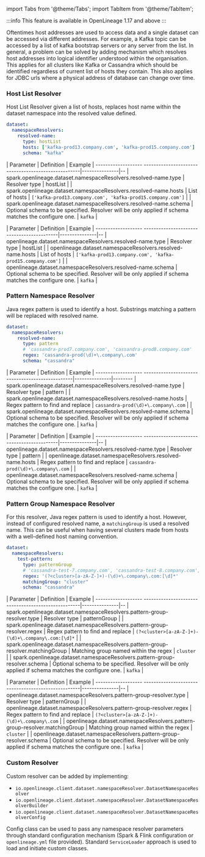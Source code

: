 import Tabs from '@theme/Tabs';
import TabItem from '@theme/TabItem';

:::info
This feature is available in OpenLineage 1.17 and above
:::

Oftentimes host addresses are used to access data and a single dataset can be accessed via different
addresses. For example, a Kafka topic can be accessed by a list of kafka bootstrap servers or any 
server from the list. In general, a problem can be solved by adding mechanism which resolves host addresses into 
logical identifier understood within the organisation. This applies for all clusters like Kafka or Cassandra
which should be identified regardless of current list of hosts they contain. This also applies
for JDBC urls where a physical address of database can change over time.

### Host List Resolver

Host List Resolver given a list of hosts, replaces host name within 
the dataset namespace into the resolved value defined.

<Tabs groupId="integrations">
<TabItem value="yaml" label="Yaml Config">

```yaml
dataset:
  namespaceResolvers:
    resolved-name:
      type: hostList
      hosts: ['kafka-prod13.company.com', 'kafka-prod15.company.com']
      schema: "kafka"
```
</TabItem>
<TabItem value="spark" label="Spark Config">

| Parameter                                                             | Definition    | Example |
------------------- ----------------------------------------------------|---------------|--
| spark.openlineage.dataset.namespaceResolvers.resolved-name.type  | Resolver type | hostList |
| spark.openlineage.dataset.namespaceResolvers.resolved-name.hosts | List of hosts | `['kafka-prod13.company.com', 'kafka-prod15.company.com']` |
| spark.openlineage.dataset.namespaceResolvers.resolved-name.schema | Optional schema to be specified. Resolver will be only applied if schema matches the configure one. | `kafka` |

</TabItem>
<TabItem value="flink" label="Flink Config">

| Parameter                                                    | Definition    | Example |
------------------- -------------------------------------------|---------------|--
| openlineage.dataset.namespaceResolvers.resolved-name.type  | Resolver type | hostList |
| openlineage.dataset.namespaceResolvers.resolved-name.hosts | List of hosts | `['kafka-prod13.company.com', 'kafka-prod15.company.com']` |
| openlineage.dataset.namespaceResolvers.resolved-name.schema | Optional schema to be specified. Resolver will be only applied if schema matches the configure one. | `kafka` |


</TabItem>
</Tabs>

### Pattern Namespace Resolver

Java regex pattern is used to identify a host. Substrings matching a pattern will be replaced with resolved name.

<Tabs groupId="integrations">
<TabItem value="yaml" label="Yaml Config">

```yaml
dataset:
  namespaceResolvers:
    resolved-name:
      type: pattern
      # 'cassandra-prod7.company.com', 'cassandra-prod8.company.com'
      regex: 'cassandra-prod(\d)+\.company\.com'
      schema: "cassandra"
```
</TabItem>
<TabItem value="spark" label="Spark Config">

| Parameter                                                          | Definition    | Example |
------------------- -------------------------------------------------|---------------|--------
| spark.openlineage.dataset.namespaceResolvers.resolved-name.type  | Resolver type | pattern |
| spark.openlineage.dataset.namespaceResolvers.resolved-name.hosts | Regex pattern to find and replace | `cassandra-prod(\d)+\.company\.com` |
| spark.openlineage.dataset.namespaceResolvers.resolved-name.schema | Optional schema to be specified. Resolver will be only applied if schema matches the configure one. | `kafka` |

</TabItem>
<TabItem value="flink" label="Flink Config">

| Parameter                                                    | Definition    | Example |
------------------- -------------------------------------------|---------------|--
| openlineage.dataset.namespaceResolvers.resolved-name.type  | Resolver type | pattern |
| openlineage.dataset.namespaceResolvers.resolved-name.hosts | Regex pattern to find and replace | `cassandra-prod(\d)+\.company\.com` |
| openlineage.dataset.namespaceResolvers.resolved-name.schema | Optional schema to be specified. Resolver will be only applied if schema matches the configure one. | `kafka` |

</TabItem>
</Tabs>

### Pattern Group Namespace Resolver

For this resolver, Java regex pattern is used to identify a host. However, instead of configured resolved name,
a `matchingGroup` is used a resolved name. This can be useful when having several clusters
made from hosts with a well-defined host naming convention.

<Tabs groupId="integrations">
<TabItem value="yaml" label="Yaml Config">

```yaml
dataset:
  namespaceResolvers:
    test-pattern:
      type: patternGroup
      # 'cassandra-test-7.company.com', 'cassandra-test-8.company.com', 'kafka-test-7.company.com', 'kafka-test-8.company.com'
      regex: '(?<cluster>[a-zA-Z-]+)-(\d)+\.company\.com:[\d]*'
      matchingGroup: "cluster"
      schema: "cassandra"
```
</TabItem>
<TabItem value="spark" label="Spark Config">

| Parameter                                                             | Definition    | Example |
------------------- ----------------------------------------------------|---------------|--
| spark.openlineage.dataset.namespaceResolvers.pattern-group-resolver.type  | Resolver type | patternGroup |
| spark.openlineage.dataset.namespaceResolvers.pattern-group-resolver.regex | Regex pattern to find and replace | `(?<cluster>[a-zA-Z-]+)-(\d)+\.company\.com:[\d]*` |
| spark.openlineage.dataset.namespaceResolvers.pattern-group-resolver.matchingGroup | Matching group named within the regex | `cluster` |
| spark.openlineage.dataset.namespaceResolvers.pattern-group-resolver.schema | Optional schema to be specified. Resolver will be only applied if schema matches the configure one. | `kafka` |

</TabItem>
<TabItem value="flink" label="Flink Config">

| Parameter                                                             | Definition    | Example |
------------------- ----------------------------------------------------|---------------|--
| openlineage.dataset.namespaceResolvers.pattern-group-resolver.type  | Resolver type | patternGroup |
| openlineage.dataset.namespaceResolvers.pattern-group-resolver.regex | Regex pattern to find and replace | `(?<cluster>[a-zA-Z-]+)-(\d)+\.company\.com` |
| openlineage.dataset.namespaceResolvers.pattern-group-resolver.matchingGroup | Matching group named within the regex | `cluster` |
| openlineage.dataset.namespaceResolvers.pattern-group-resolver.schema | Optional schema to be specified. Resolver will be only applied if schema matches the configure one. | `kafka` |

</TabItem>
</Tabs>

### Custom Resolver

Custom resolver can be added by implementing:
 * `io.openlineage.client.dataset.namespaceResolver.DatasetNamespaceResolver`
 * `io.openlineage.client.dataset.namespaceResolver.DatasetNamespaceResolverBuilder`
 * `io.openlineage.client.dataset.namespaceResolver.DatasetNamespaceResolverConfig`

Config class can be used to pass any namespace resolver parameters through standard configuration 
mechanism (Spark & Flink configuration or `openlineage.yml` file provided). Standard `ServiceLoader`
approach is used to load and initiate custom classes.